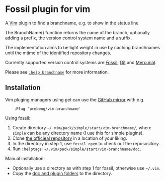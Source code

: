 # Fossil plugin for vim

A [Vim][vim] plugin to find a branchname, e.g. to show in the status line.

The BranchName() function returns the name of the branch, optionally adding
a prefix, the version control system name and a suffix.

The implementation aims to be light weight in use by caching branchnames
until the mtime of the identified repository changes.

Currently supported version control systems are [Fossil][fossil], [Git][git]
and [Mercurial][mercurial].

Please see [`:help branchname`][help] for more information.

## Installation

Vim pluging managers using get can use the [GitHub mirror][github] with e.g.

```
    :Plug 'prebeng/vim-branchname'
```

Using fossil:

1. Create directory `~/.vim/pack/simple/start/vim-branchname/`, where `simple`
   can be any directory name (I use this for simple plugins).
2. Clone [the officieal repository][repourl] in a location of your liking.
3. In the directory in step 1, use `fossil open` to check out the reposository.
3. Run `:helptags ~/.vim/pack/simple/start/vim-branchname/doc`.

Manual installation:

- Optionally use a directory as with step 1 for fossil, otherwise use `~/.vim`.
- Copy the [doc and plugin folders][dirs] to the directory.

[dirs]: https://fossil.guldberg.org/vim-branchname/dir?ci=tip&type=tree
[fossil]: https://fossil-scm.org/
[git]: https://git-scm.com/
[help]: https://fossil.guldberg.org/vim-branchname/doc/trunk/doc/branchname.txt
[github]: https://github.com/prebeng/vim-branchname.git
[mercurial]: https://www.mercurial-scm.org/
[repourl]: https://fossil.guldberg.org/vim-branchname/
[vim]: https://vim.org/
